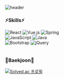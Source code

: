 ![header](https://capsule-render.vercel.app/api?type=waving&color=auto&height=300&section=header&text=Seo%20Mincheol&fontSize=90)
<br/>

### ⚡Skills⚡
![React](https://img.shields.io/badge/react-%2320232a.svg?style=for-the-badge&logo=react&logoColor=%2361DAFB)
![Vue.js](https://img.shields.io/badge/vuejs-%2335495e.svg?style=for-the-badge&logo=vuedotjs&logoColor=%234FC08D)
![Spring](https://img.shields.io/badge/spring-%236DB33F.svg?style=for-the-badge&logo=spring&logoColor=white)
<br/>
![JavaScript](https://img.shields.io/badge/javascript-%23323330.svg?style=for-the-badge&logo=javascript&logoColor=%23F7DF1E)
![Java](https://img.shields.io/badge/java-%23ED8B00.svg?style=for-the-badge&logo=java&logoColor=white)
<br/>
![Bootstrap](https://img.shields.io/badge/bootstrap-%23563D7C.svg?style=for-the-badge&logo=bootstrap&logoColor=white)
![jQuery](https://img.shields.io/badge/jquery-%230769AD.svg?style=for-the-badge&logo=jquery&logoColor=white)
<br/><br/>

### 🌱Baekjoon🌱
[![Solved.ac 프로필](http://mazassumnida.wtf/api/generate_badge?boj=smc5720)](https://solved.ac/smc5720)
<br/><br/><br/>
